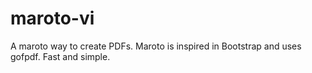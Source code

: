 # maroto-vi
 A maroto way to create PDFs. Maroto is inspired in Bootstrap and uses gofpdf. Fast and simple.
